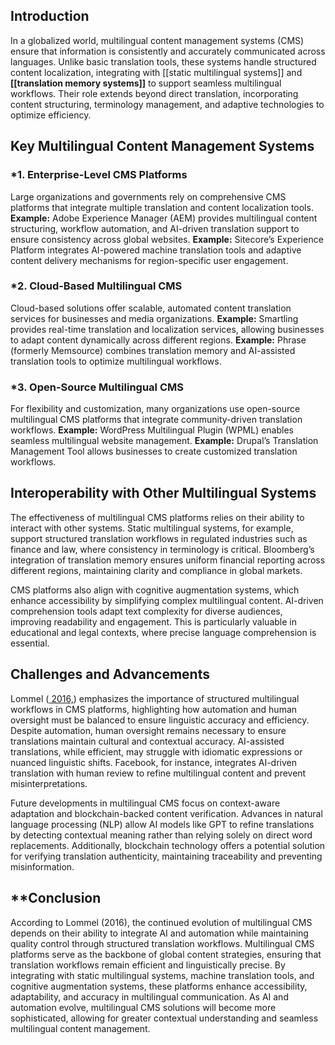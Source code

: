 ## **Introduction**

In a globalized world, multilingual content management systems (CMS) ensure that information is consistently and accurately communicated across languages. Unlike basic translation tools, these systems handle structured content localization, integrating with [[static multilingual systems]] and **[[translation memory systems]]** to support seamless multilingual workflows. Their role extends beyond direct translation, incorporating content structuring, terminology management, and adaptive technologies to optimize efficiency.

## **Key Multilingual Content Management Systems**

### *1. Enterprise-Level CMS Platforms
Large organizations and governments rely on comprehensive CMS platforms that integrate multiple translation and content localization tools.
**Example:** Adobe Experience Manager (AEM) provides multilingual content structuring, workflow automation, and AI-driven translation support to ensure consistency across global websites.
**Example:** Sitecore’s Experience Platform integrates AI-powered machine translation tools and adaptive content delivery mechanisms for region-specific user engagement.

### *2. Cloud-Based Multilingual CMS
Cloud-based solutions offer scalable, automated content translation services for businesses and media organizations.
**Example:** Smartling provides real-time translation and localization services, allowing businesses to adapt content dynamically across different regions.
**Example:** Phrase (formerly Memsource) combines translation memory and AI-assisted translation tools to optimize multilingual workflows.

### *3. Open-Source Multilingual CMS
For flexibility and customization, many organizations use open-source multilingual CMS platforms that integrate community-driven translation workflows.
**Example:** WordPress Multilingual Plugin (WPML) enables seamless multilingual website management.
**Example:** Drupal’s Translation Management Tool allows businesses to create customized translation workflows.

## **Interoperability with Other Multilingual Systems**
The effectiveness of multilingual CMS platforms relies on their ability to interact with other systems. Static multilingual systems, for example, support structured translation workflows in regulated industries such as finance and law, where consistency in terminology is critical. Bloomberg’s integration of translation memory ensures uniform financial reporting across different regions, maintaining clarity and compliance in global markets.

CMS platforms also align with cognitive augmentation systems, which enhance accessibility by simplifying complex multilingual content. AI-driven comprehension tools adapt text complexity for diverse audiences, improving readability and engagement. This is particularly valuable in educational and legal contexts, where precise language comprehension is essential.

## **Challenges and Advancements**
Lommel ([ 2016,](https://www.researchgate.net/publication/382474730_Automating_Translation)) emphasizes the importance of structured multilingual workflows in CMS platforms, highlighting how automation and human oversight must be balanced to ensure linguistic accuracy and efficiency. Despite automation, human oversight remains necessary to ensure translations maintain cultural and contextual accuracy. AI-assisted translations, while efficient, may struggle with idiomatic expressions or nuanced linguistic shifts. Facebook, for instance, integrates AI-driven translation with human review to refine multilingual content and prevent misinterpretations.

Future developments in multilingual CMS focus on context-aware adaptation and blockchain-backed content verification. Advances in natural language processing (NLP) allow AI models like GPT to refine translations by detecting contextual meaning rather than relying solely on direct word replacements. Additionally, blockchain technology offers a potential solution for verifying translation authenticity, maintaining traceability and preventing misinformation.

## **Conclusion

According to Lommel (2016), the continued evolution of multilingual CMS depends on their ability to integrate AI and automation while maintaining quality control through structured translation workflows. Multilingual CMS platforms serve as the backbone of global content strategies, ensuring that translation workflows remain efficient and linguistically precise. By integrating with static multilingual systems, machine translation tools, and cognitive augmentation systems, these platforms enhance accessibility, adaptability, and accuracy in multilingual communication. As AI and automation evolve, multilingual CMS solutions will become more sophisticated, allowing for greater contextual understanding and seamless multilingual content management.





